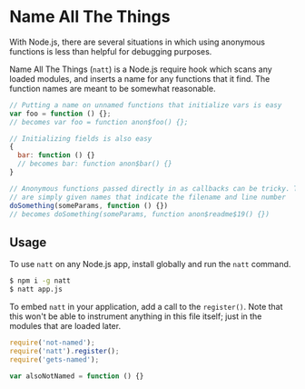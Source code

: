 # Name All The Things

With Node.js, there are several situations in which using anonymous functions
is less than helpful for debugging purposes.

Name All The Things (`natt`) is a Node.js require hook which scans any loaded modules,
and inserts a name for any functions that it find. The function names are meant
to be somewhat reasonable.

```JavaScript
// Putting a name on unnamed functions that initialize vars is easy
var foo = function () {};
// becomes var foo = function anon$foo() {};

// Initializing fields is also easy
{
  bar: function () {}
  // becomes bar: function anon$bar() {}
}

// Anonymous functions passed directly in as callbacks can be tricky. These
// are simply given names that indicate the filename and line number
doSomething(someParams, function () {})
// becomes doSomething(someParams, function anon$readme$19() {})
```

## Usage

To use `natt` on any Node.js app, install globally and run the `natt` command.

```bash
$ npm i -g natt
$ natt app.js
```

To embed `natt` in your application, add a call to the `register()`. Note that
this won't be able to instrument anything in this file itself; just in the
modules that are loaded later.

```JavaScript
require('not-named');
require('natt').register();
require('gets-named');

var alsoNotNamed = function () {}
```
